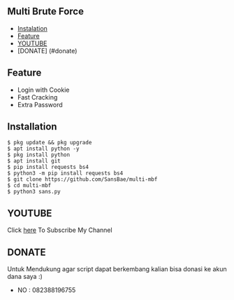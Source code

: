 ## Multi Brute Force
* [Instalation](#installation)
* [Feature](#feature)
* [YOUTUBE](#youtube)
* [DONATE] (#donate)

## Feature
* Login with Cookie
* Fast Cracking
* Extra Password

## Installation
```
$ pkg update && pkg upgrade
$ apt install python -y
$ pkg install python
$ apt install git
$ pip install requests bs4
$ python3 -m pip install requests bs4
$ git clone https://github.com/SansBae/multi-mbf
$ cd multi-mbf
$ python3 sans.py
```

## YOUTUBE
Click [here](https://www.youtube.com/c/SANSBAE) To Subscribe My Channel


## DONATE
Untuk Mendukung agar script dapat berkembang kalian bisa donasi ke akun dana saya :)
<ul> <Li>NO : 082388196755</ul>

